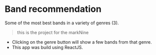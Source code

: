 # Band recommendation
Some of the most best bands in a variety of genres (3).
> this is the project for the markNine

- Clicking on the genre button will show a few bands from that genre.
- This app was build using ReactJS.